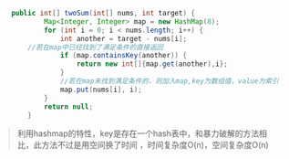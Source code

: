 ```java
    public int[] twoSum(int[] nums, int target) {
            Map<Integer, Integer> map = new HashMap(8);
            for (int i = 0; i < nums.length; i++) {
                int another = target - nums[i];
        //若在map中已经找到了满足条件的直接返回
                if (map.containsKey(another)) {
                    return new int[]{map.get(another),i};
                }
                //若在map未找到满足条件的，则加入map,key为数组值，value为索引
                map.put(nums[i], i);
            }
            return null;
        }
```
> 利用hashmap的特性，key是存在一个hash表中，和暴力破解的方法相比，此方法不过是用空间换了时间
> ，时间复杂度O(n)，空间复杂度O(n)